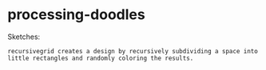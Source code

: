 # processing-doodles

Sketches:

    recursivegrid creates a design by recursively subdividing a space into little rectangles and randomly coloring the results.
